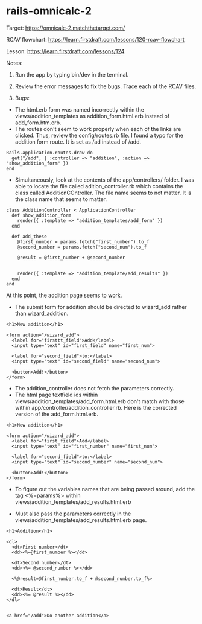 # rails-omnicalc-2

Target: https://omnicalc-2.matchthetarget.com/

RCAV flowchart: https://learn.firstdraft.com/lessons/120-rcav-flowchart

Lesson: https://learn.firstdraft.com/lessons/124

Notes:

1. Run the app by typing bin/dev in the terminal.

2. Review the error messages to fix the bugs. Trace each of the RCAV files.

3. Bugs: 
- The html.erb form was named incorrectly within the views/addition_templates as addition_form.html.erb instead of add_form.htm.erb.
- The routes don't seem to work properly when each of the links are clicked. Thus, review the config/routes.rb file. I found a typo for the addition form route. It is set as /ad instead of /add.
```
Rails.application.routes.draw do
  get("/add", { :controller => "addition", :action => "show_addition_form" })
end
``` 

- Simultaneously, look at the contents of the app/controllers/ folder. I was able to locate the file called adition_controller.rb which contains the class called AdditionCOntroller. The file name seems to not matter. It is the class name that seems to matter.
```
class AdditionController < ApplicationController
  def show_addition_form
    render({ :template => "addition_templates/add_form" })
  end

  def add_these
    @first_number = params.fetch("first_number").to_f
    @second_number = params.fetch("second_num").to_f

    @result = @first_number + @second_number


    render({ :template => "addition_template/add_results" })
  end
end
```

At this point, the addition page seems to work.

- The submit form for addition should be directed to wizard_add rather than wizard_addition.
```
<h1>New addition</h1>

<form action="/wizard_add">
  <label for="firsttt_field">Add</label>
  <input type="text" id="first_field" name="first_num">

  <label for="second_field">to:</label>
  <input type="text" id="second_field" name="second_num">

  <button>Add!</button>
</form>
```

- The addition_controller does not fetch the parameters correctly.
- The html page textfield ids within views/addition_templates/add_form.html.erb don't match with those within app/controller/addition_controller.rb. Here is the corrected version of the add_form.html.erb.
```
<h1>New addition</h1>

<form action="/wizard_add">
  <label for="first_field">Add</label>
  <input type="text" id="first_number" name="first_num">

  <label for="second_field">to:</label>
  <input type="text" id="second_number" name="second_num">

  <button>Add!</button>
</form>
```
- To figure out the variables names that are being passed around, add the tag <%=params%> within views/addition_templates/add_results.html.erb

- Must also pass the parameters correctly in the views/addition_templates/add_results.html.erb page.
```
<h1>Addition</h1>

<dl>
  <dt>First number</dt>
  <dd><%=@first_number %></dd>

  <dt>Second number</dt>
  <dd><%= @second_number %></dd>

  <%@result=@first_number.to_f + @second_number.to_f%>

  <dt>Result</dt>
  <dd><%= @result %></dd>
</dl>


<a href="/add">Do another addition</a>
```
